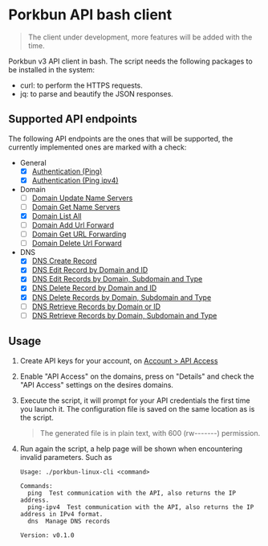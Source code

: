 # Porkbun API bash client

> The client under development, more features will be added with the time.

Porkbun v3 API client in bash. The script needs the following packages to be installed in the system:

- curl: to perform the HTTPS requests.
- jq: to parse and beautify the JSON responses.

## Supported API endpoints

The following API endpoints are the ones that will be supported, the currently implemented ones are marked with a check:

- General
  - [x] [Authentication (Ping)](https://porkbun.com/api/json/v3/documentation#Authentication)
  - [x] [Authentication (Ping ipv4)](https://porkbun.com/api/json/v3/documentation#ipv4)
- Domain
  - [ ] [Domain Update Name Servers](https://porkbun.com/api/json/v3/documentation#Domain%20Update%20Name%20Servers)
  - [ ] [Domain Get Name Servers](https://porkbun.com/api/json/v3/documentation#Domain%20Get%20Name%20Servers)
  - [x] [Domain List All](https://porkbun.com/api/json/v3/documentation#Domain%20List%20All)
  - [ ] [Domain Add Url Forward](https://porkbun.com/api/json/v3/documentation#Domain%20Add%20URL%20Forward)
  - [ ] [Domain Get URL Forwarding](https://porkbun.com/api/json/v3/documentation#Domain%20Get%20URL%20Forwarding)
  - [ ] [Domain Delete Url Forward](https://porkbun.com/api/json/v3/documentation#Domain%20Delete%20URL%20Forward)
- DNS
  - [x] [DNS Create Record](https://porkbun.com/api/json/v3/documentation#DNS%20Create%20Record)
  - [x] [DNS Edit Record by Domain and ID](https://porkbun.com/api/json/v3/documentation#DNS%20Edit%20Record%20by%20Domain%20and%20ID)
  - [x] [DNS Edit Records by Domain, Subdomain and Type](https://porkbun.com/api/json/v3/documentation#DNS%20Edit%20Record%20by%20Domain,%20Subdomain%20and%20Type)
  - [x] [DNS Delete Record by Domain and ID](https://porkbun.com/api/json/v3/documentation#DNS%20Delete%20Record%20by%20Domain%20and%20ID)
  - [x] [DNS Delete Records by Domain, Subdomain and Type](https://porkbun.com/api/json/v3/documentation#DNS%20Delete%20Records%20by%20Domain,%20Subdomain%20and%20Type)
  - [ ] [DNS Retrieve Records by Domain or ID](https://porkbun.com/api/json/v3/documentation#DNS%20Retrieve%20Records%20by%20Domain%20or%20ID)
  - [ ] [DNS Retrieve Records by Domain, Subdomain and Type](https://porkbun.com/api/json/v3/documentation#DNS%20Retrieve%20Records%20by%20Domain,%20Subdomain%20and%20Type)

## Usage

1. Create API keys for your account, on [Account > API Access](https://porkbun.com/account/api)
2. Enable "API Access" on the domains, press on "Details" and check the "API Access" settings on the desires domains.
3. Execute the script, it will prompt for your API credentials the first time you launch it. The configuration file is saved on the same location as is the script.

   > The generated file is in plain text, with 600 (rw-------) permission.

4. Run again the script, a help page will be shown when encountering invalid parameters. Such as

   ```
   Usage: ./porkbun-linux-cli <command>

   Commands:
     ping  Test communication with the API, also returns the IP address.
     ping-ipv4  Test communication with the API, also returns the IP address in IPv4 format.
     dns  Manage DNS records

   Version: v0.1.0
   ```
